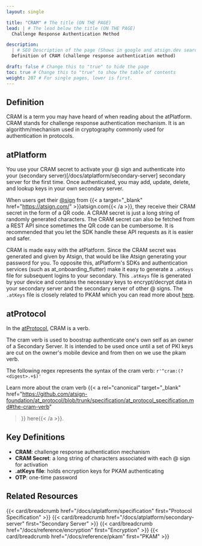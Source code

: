 ```yaml
---
layout: single

title: "CRAM" # The title (ON THE PAGE)
lead: | # The lead below the title (ON THE PAGE)
  Challenge Response Authentication Method

description:
  | # SEO Description of the page (Shows in google and atsign.dev search)
  Definition of CRAM (challenge response authentication method)

draft: false # Change this to "true" to hide the page
toc: true # Change this to "true" to show the table of contents
weight: 207 # For single pages, lower is first.
---
```


## Definition

CRAM is a term you may have heard of when reading about the atPlatform. CRAM stands for challenge response authentication mechanism. It is an algorithm/mechanism used in cryptography commonly used for authentication in protocols.

## atPlatform

You use your CRAM secret to activate your @ sign and authenticate into your (secondary server)[/docs/atplatform/secondary-server]
secondary server for the first time. Once authenticated, you may add, update, delete, and lookup keys in your own secondary server.

When users get their [@sign](/docs/reference/atsign) from {{< a target="_blank" href="https://atsign.com/" >}}atsign.com{{< /a >}},
they receive their CRAM secret in the form of a QR code. A CRAM secret is just a long string of randomly generated characters. The CRAM
secret can also be fetched from a REST API since sometimes the QR code can be cumbersome.
It is recommended that you let the SDK handle these API requests as it is easier and safer.

CRAM is made easy with the atPlatform.
Since the CRAM secret was generated and given by Atsign, that would be like Atsign generating your password for you. To opposite this,
atPlatform's SDKs and authentication services (such as at_onboarding_flutter) make it easy to generate a `.atKeys` file for subsequent logins
to your secondary. This `.atKeys` file is generated by your device and contains the necessary keys to encrypt/decrypt data in your secondary
server and the secondary server of other @ signs. The `.atKeys` file is closely related to PKAM which you can read more about
[here](/docs/reference/pkam).

## atProtocol

In the [atProtocol](/docs/atplatform/specification), CRAM is a verb.

The cram verb is used to boostrap authenticate one's own self as an owner of a Secondary Server.
It is intended to be used once until a set of PKI keys are cut on the owner's mobile device and from then on we use the pkam verb.

The following regex represents the syntax of the cram verb: `r'^cram:(?<digest>.+$)'`

Learn more about the cram verb
{{< a
  rel="canonical"
  target="\_blank"
  href="https://github.com/atsign-foundation/at_protocol/blob/trunk/specification/at_protocol_specification.md#the-cram-verb"
>}}
    here{{< /a >}}.

## Key Definitions

- **CRAM**: challenge response authentication mechanism
- **CRAM Secret**: a long string of characters associated with each @ sign for activation
- **.atKeys file**: holds encryption keys for PKAM authenticating
- **OTP**: one-time password

## Related Resources

<!-- todo: add breadcrumb to onboarding widget-->

{{< card/breadcrumb href="/docs/atplatform/specification" first="Protocol Specification" >}}
{{< card/breadcrumb href="/docs/atplatform/secondary-server" first="Secondary Server" >}}
{{< card/breadcrumb href="/docs/reference/encryption" first="Encryption" >}}
{{< card/breadcrumb href="/docs/reference/pkam" first="PKAM" >}}
